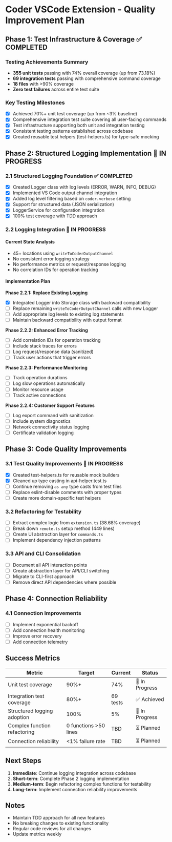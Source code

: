 # Coder VSCode Extension - Quality Improvement Plan

## Phase 1: Test Infrastructure & Coverage ✅ COMPLETED

### Testing Achievements Summary

- **355 unit tests** passing with 74% overall coverage (up from 73.18%)
- **69 integration tests** passing with comprehensive command coverage
- **18 files** with >90% coverage
- **Zero test failures** across entire test suite

### Key Testing Milestones

- [x] Achieved 70%+ unit test coverage (up from ~3% baseline)
- [x] Comprehensive integration test suite covering all user-facing commands
- [x] Test infrastructure supporting both unit and integration testing
- [x] Consistent testing patterns established across codebase
- [x] Created reusable test helpers (test-helpers.ts) for type-safe mocking

## Phase 2: Structured Logging Implementation 🔄 IN PROGRESS

### 2.1 Structured Logging Foundation ✅ COMPLETED

- [x] Created Logger class with log levels (ERROR, WARN, INFO, DEBUG)
- [x] Implemented VS Code output channel integration
- [x] Added log level filtering based on `coder.verbose` setting
- [x] Support for structured data (JSON serialization)
- [x] LoggerService for configuration integration
- [x] 100% test coverage with TDD approach

### 2.2 Logging Integration 🔄 IN PROGRESS

#### Current State Analysis

- 45+ locations using `writeToCoderOutputChannel`
- No consistent error logging strategy
- No performance metrics or request/response logging
- No correlation IDs for operation tracking

#### Implementation Plan

**Phase 2.2.1: Replace Existing Logging**

- [x] Integrated Logger into Storage class with backward compatibility
- [ ] Replace remaining `writeToCoderOutputChannel` calls with new Logger
- [ ] Add appropriate log levels to existing log statements
- [ ] Maintain backward compatibility with output format

**Phase 2.2.2: Enhanced Error Tracking**

- [ ] Add correlation IDs for operation tracking
- [ ] Include stack traces for errors
- [ ] Log request/response data (sanitized)
- [ ] Track user actions that trigger errors

**Phase 2.2.3: Performance Monitoring**

- [ ] Track operation durations
- [ ] Log slow operations automatically
- [ ] Monitor resource usage
- [ ] Track active connections

**Phase 2.2.4: Customer Support Features**

- [ ] Log export command with sanitization
- [ ] Include system diagnostics
- [ ] Network connectivity status logging
- [ ] Certificate validation logging

## Phase 3: Code Quality Improvements

### 3.1 Test Quality Improvements 🔄 IN PROGRESS

- [x] Created test-helpers.ts for reusable mock builders
- [x] Cleaned up type casting in api-helper.test.ts
- [ ] Continue removing `as any` type casts from test files
- [ ] Replace eslint-disable comments with proper types
- [ ] Create more domain-specific test helpers

### 3.2 Refactoring for Testability

- [ ] Extract complex logic from `extension.ts` (38.68% coverage)
- [ ] Break down `remote.ts` setup method (449 lines)
- [ ] Create UI abstraction layer for `commands.ts`
- [ ] Implement dependency injection patterns

### 3.3 API and CLI Consolidation

- [ ] Document all API interaction points
- [ ] Create abstraction layer for API/CLI switching
- [ ] Migrate to CLI-first approach
- [ ] Remove direct API dependencies where possible

## Phase 4: Connection Reliability

### 4.1 Connection Improvements

- [ ] Implement exponential backoff
- [ ] Add connection health monitoring
- [ ] Improve error recovery
- [ ] Add connection telemetry

## Success Metrics

| Metric                       | Target                | Current  | Status         |
| ---------------------------- | --------------------- | -------- | -------------- |
| Unit test coverage           | 90%+                  | 74%      | 🔄 In Progress |
| Integration test coverage    | 80%+                  | 69 tests | ✅ Achieved    |
| Structured logging adoption  | 100%                  | 5%       | 🔄 In Progress |
| Complex function refactoring | 0 functions >50 lines | TBD      | ⏳ Planned     |
| Connection reliability       | <1% failure rate      | TBD      | ⏳ Planned     |

## Next Steps

1. **Immediate**: Continue logging integration across codebase
2. **Short-term**: Complete Phase 2 logging implementation
3. **Medium-term**: Begin refactoring complex functions for testability
4. **Long-term**: Implement connection reliability improvements

## Notes

- Maintain TDD approach for all new features
- No breaking changes to existing functionality
- Regular code reviews for all changes
- Update metrics weekly
